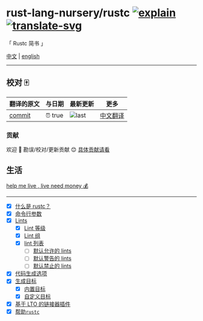 # rust-lang-nursery/rustc [![explain]][source] [![translate-svg]][translate-list]

<!-- [![size-img]][size] -->

[explain]: http://llever.com/explain.svg
[source]: https://github.com/chinanf-boy/Source-Explain
[translate-svg]: http://llever.com/translate.svg
[translate-list]: https://github.com/chinanf-boy/chinese-translate-list
[size-img]: https://packagephobia.now.sh/badge?p=Name
[size]: https://packagephobia.now.sh/result?p=Name

「 Rustc 简书 」

[中文](./readme.md) | [english](https://github.com/rust-lang-nursery/rustc)

---

## 校对 🀄️

<!-- doc-templite START generated -->
<!-- repo = 'rust-lang-nursery/rustc' -->
<!-- commit = 'true' -->
<!-- time = 'true' -->

| 翻译的原文 | 与日期  | 最新更新 | 更多                       |
| ---------- | ------- | -------- | -------------------------- |
| [commit]   | ⏰ true | ![last]  | [中文翻译][translate-list] |

[last]: https://img.shields.io/github/last-commit/rust-lang-nursery/rustc.svg
[commit]: https://github.com/rust-lang-nursery/rustc/tree/true

<!-- doc-templite END generated -->

### 贡献

欢迎 👏 勘误/校对/更新贡献 😊 [具体贡献请看](https://github.com/chinanf-boy/chinese-translate-list#贡献)

## 生活

[help me live , live need money 💰](https://github.com/chinanf-boy/live-need-money)

---

- [x] [什么是 rustc？](src/what-is-rustc.zh.md)
- [x] [命令行参数](src/command-line-arguments.zh.md)
- [x] [Lints](src/lints/index.zh.md)
  - [x] [Lint 等级](src/lints/levels.zh.md)
  - [x] [Lint 组](src/lints/groups.zh.md)
  - [x] [lint 列表](src/lints/listing/index.zh.md)
    - [ ] [默认允许的 lints](src/lints/listing/allowed-by-default.zh.md)
    - [ ] [默认警告的 lints](src/lints/listing/warn-by-default.zh.md)
    - [ ] [默认禁止的 lints](src/lints/listing/deny-by-default.zh.md)
- [x] [代码生成选项](src/codegen-options/index.zh.md)
- [x] [生成目标](src/targets/index.zh.md)
  - [x] [内置目标](src/targets/built-in.zh.md)
  - [x] [自定义目标](src/targets/custom.zh.md)
- [x] [基于 LTO 的链接器插件](src/linker-plugin-lto.zh.md)
- [x] [帮助`rustc`](src/contributing.zh.md)
